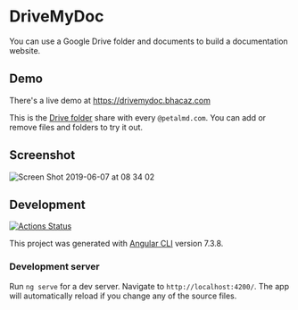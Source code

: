 # DriveMyDoc

You can use a Google Drive folder and documents to build a documentation
website.

## Demo

There's a live demo at https://drivemydoc.bhacaz.com

This is the [Drive folder](https://drive.google.com/drive/folders/1wcRsRBlHWsKesKmFdq-ouZzezRvaP5he?usp=sharing) share with every `@petalmd.com`. You can add or remove
files and folders to try it out.

## Screenshot

<img alt="Screen Shot 2019-06-07 at 08 34 02" src="https://user-images.githubusercontent.com/7858787/59104236-0dbc6800-88ff-11e9-8e2f-45babcce6447.png">


## Development

[![Actions Status](https://github.com/Bhacaz/DriveMyDoc/workflows/CI/badge.svg)](https://github.com/Bhacaz/DriveMyDoc/actions)

This project was generated with [Angular CLI](https://github.com/angular/angular-cli) version 7.3.8.

### Development server

Run `ng serve` for a dev server. Navigate to `http://localhost:4200/`. The app will automatically reload if you change any of the source files.

